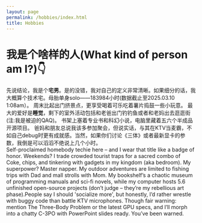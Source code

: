 ```yaml
---
layout: page
permalink: /hobbies/index.html
title: Hobbies
---
```


# 我是个啥样的人(What kind of person am I?)👇
先说结论，我是个**宅男**。是的没错，我对自己的定义非常清晰。如果细分的话，我大概算个技术宅。母胎单身solo——183984小时(数据截止至2025.03.10 1:08am）。
周末比起出门挤景点，更享受喝着可乐吃着薯片捣鼓一些小玩意。
最大的爱好是**睡觉**，剩下的室外活动包括和老爸出门钓钓鱼或者和老妈出去逛逛街(注:我是被迫的QAQ)。
书架上塞着专业书和科幻小说，电脑里藏着五六个半成品开源项目。
爸妈和朋友总说我该多参加聚会，但说实话，与其在KTV当麦霸，不如自己debug时更有成就感。当然，如果你们讨论《三体》或者最新显卡的参数，我倒是可以滔滔不绝说上几个小时。
<br>
Self-proclaimed homebody techie here – and I wear that title like a badge of honor. Weekends? I trade crowded tourist traps for a sacred combo of Coke, chips, and tinkering with gadgets in my kingdom (aka bedroom). My superpower? Master napper. My outdoor adventures are limited to fishing trips with Dad and mall strolls with Mom. My bookshelf’s a chaotic museum of programming manuals and sci-fi novels, while my computer hosts 5.6 unfinished open-source projects (don’t judge – they’re my rebellious art phase).People say I should 'socialize more', but honestly, I’d rather wrestle with buggy code than battle KTV microphones. Though fair warning: mention The Three-Body Problem or the latest GPU specs, and I’ll morph into a chatty C-3PO with PowerPoint slides ready. You’ve been warned.
